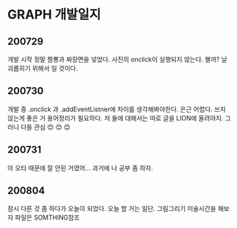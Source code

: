# GRAPH 개발일지

## 200729

개발 시작
정말 짬뽕과 짜장면을 넣었다.
사진의 onclick이 실행되지 않는다.
왤까?
날 괴롭히기 위해서 일 것이다.

## 200730

개발 중
.onclick 과 .addEventListner에 차이를 생각해봐야한다.
은근 어렵다.
쓰지 않는게 좋은 거 용어정리가 필요하다.
저 둘에 대해서는 따로 글을 LION에 올려야지. 
그러니 다들 관심 :blush: :blush: :blush:

## 200731

아 오타 때문에 잘 안된 거였어...
과거에 나 공부 좀 하자.

## 200804

잠시 다른 것 좀 하다가
오늘이 되었다.
오늘 할 거는 일단.
그림그리기
미술시간을 해보자 파일은 SOMTHING참조